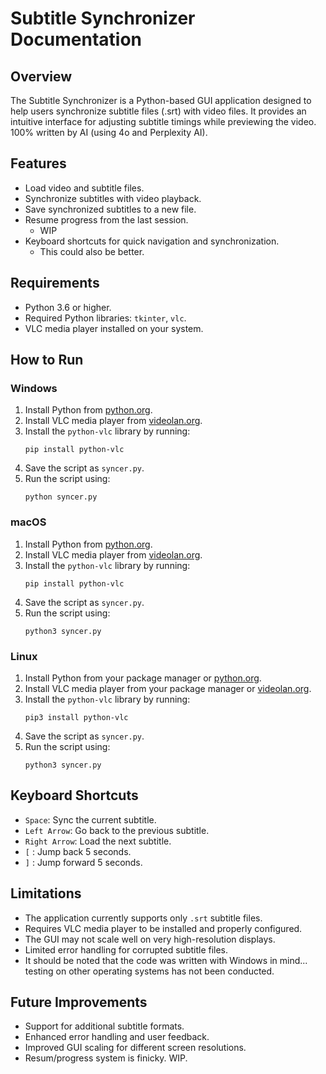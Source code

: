 # Subtitle Synchronizer Documentation

## Overview
The Subtitle Synchronizer is a Python-based GUI application designed to help users synchronize subtitle files (.srt) with video files. It provides an intuitive interface for adjusting subtitle timings while previewing the video. 100% written by AI (using 4o and Perplexity AI).

## Features
- Load video and subtitle files.
- Synchronize subtitles with video playback.
- Save synchronized subtitles to a new file.
- Resume progress from the last session.
    - WIP
- Keyboard shortcuts for quick navigation and synchronization.
    - This could also be better.

## Requirements
- Python 3.6 or higher.
- Required Python libraries: `tkinter`, `vlc`.
- VLC media player installed on your system.

## How to Run

### Windows
1. Install Python from [python.org](https://www.python.org/).
2. Install VLC media player from [videolan.org](https://www.videolan.org/).
3. Install the `python-vlc` library by running:
   ```
   pip install python-vlc
   ```
4. Save the script as `syncer.py`.
5. Run the script using:
   ```
   python syncer.py
   ```

### macOS
1. Install Python from [python.org](https://www.python.org/).
2. Install VLC media player from [videolan.org](https://www.videolan.org/).
3. Install the `python-vlc` library by running:
   ```
   pip install python-vlc
   ```
4. Save the script as `syncer.py`.
5. Run the script using:
   ```
   python3 syncer.py
   ```

### Linux
1. Install Python from your package manager or [python.org](https://www.python.org/).
2. Install VLC media player from your package manager or [videolan.org](https://www.videolan.org/).
3. Install the `python-vlc` library by running:
   ```
   pip3 install python-vlc
   ```
4. Save the script as `syncer.py`.
5. Run the script using:
   ```
   python3 syncer.py
   ```

## Keyboard Shortcuts
- `Space`: Sync the current subtitle.
- `Left Arrow`: Go back to the previous subtitle.
- `Right Arrow`: Load the next subtitle.
- `[` : Jump back 5 seconds.
- `]` : Jump forward 5 seconds.

## Limitations
- The application currently supports only `.srt` subtitle files.
- Requires VLC media player to be installed and properly configured.
- The GUI may not scale well on very high-resolution displays.
- Limited error handling for corrupted subtitle files.
- It should be noted that the code was written with Windows in mind... testing on other operating systems has not been conducted.

## Future Improvements
- Support for additional subtitle formats.
- Enhanced error handling and user feedback.
- Improved GUI scaling for different screen resolutions.
- Resum/progress system is finicky. WIP.